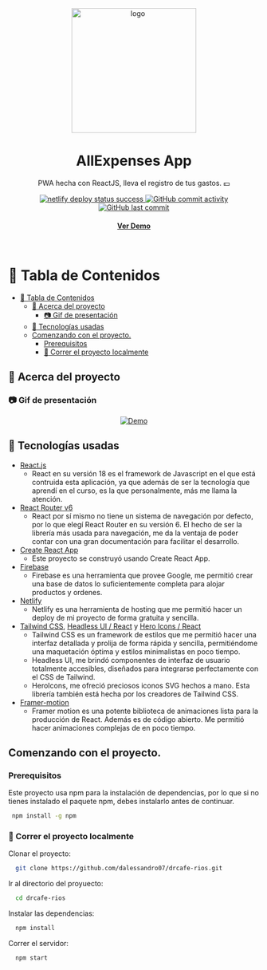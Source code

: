 <div align="center">
  <img src="https://play-lh.googleusercontent.com/V6TSj9QIoCp8-zK9S-PVU8uHfqrTk0dwzvqtmMGSA_s_c3v9LypsfRMQChUNhMyNiQ" alt="logo" width="250" />
  <h1>AllExpenses App</h1>
  <p>
    PWA hecha con ReactJS, lleva el registro de tus gastos. 💵
   </p>

<!-- Badges -->
<p>
  <a href="https://allexpenses.netlify.app/">
    <img src="https://api.netlify.com/api/v1/badges/962b7989-23ce-4403-95cd-2e2cbdc71a45/deploy-status" alt="netlify deploy status success" />
  </a>
  <a href="https://github.com/dalessandro07/control-gastos/commits">
    <img alt="GitHub commit activity" src="https://img.shields.io/github/commit-activity/y/dalessandro07/control-gastos?style=flat-square">
  </a>
  <a href="https://github.com/dalessandro07/control-gastos/commits">
    <img alt="GitHub last commit" src="https://img.shields.io/github/last-commit/dalessandro07/control-gastos?style=flat-square" /> 
  </a>
  </a>
  
</p>
  <h4>
    <a href="https://allexpenses.netlify.app/">Ver Demo</a>
  </h4>
</div>

<br />

<!-- Table of Contents -->

# :notebook_with_decorative_cover: Tabla de Contenidos

- [:notebook_with_decorative_cover: Tabla de Contenidos](#notebook_with_decorative_cover-tabla-de-contenidos)
  - [:star2: Acerca del proyecto](#star2-acerca-del-proyecto)
    - [:camera: Gif de presentación](#camera-gif-de-presentación)
  - [:space_invader: Tecnologías usadas](#space_invader-tecnologías-usadas)
  - [Comenzando con el proyecto.](#comenzando-con-el-proyecto)
    - [Prerequisitos](#prerequisitos)
    - [:running: Correr el proyecto localmente](#running-correr-el-proyecto-localmente)
      <!-- About the Project -->

## :star2: Acerca del proyecto

<!-- Screenshots -->

### :camera: Gif de presentación

<div align="center"> 
    <a href="https://drcafe.netlify.app/">
    <img src="./DRCAFE-APP.gif" alt="Demo" />
    </a>
</div>

<!-- TechStack -->

## :space_invader: Tecnologías usadas

- [React.js](https://reactjs.org/)
  - React en su versión 18 es el framework de Javascript en el que está contruida esta aplicación, ya que además de ser la tecnología que aprendí en el curso, es la que personalmente, más me llama la atención.
- [React Router v6](https://reactrouter.com/)
  - React por sí mismo no tiene un sistema de navegación por defecto, por lo que elegí React Router en su versión 6. El hecho de ser la librería más usada para navegación, me da la ventaja de poder contar con una gran documentación para facilitar el desarrollo.
- [Create React App](https://create-react-app.dev/)
  - Este proyecto se construyó usando Create React App.
- [Firebase](https://firebase.google.com/)
  - Firebase es una herramienta que provee Google, me permitió crear una base de datos lo suficientemente completa para alojar productos y ordenes.
- [Netlify](https://www.netlify.com/)
  - Netlify es una herramienta de hosting que me permitió hacer un deploy de mi proyecto de forma gratuita y sencilla.
- [Tailwind CSS](https://tailwindcss.com/), [Headless UI / React](https://headlessui.dev/) y [Hero Icons / React](https://heroicons.com/)
  - Tailwind CSS es un framework de estilos que me permitió hacer una interfaz detallada y prolija de forma rápida y sencilla, permitiéndome una maquetación óptima y estilos minimalistas en poco tiempo.
  - Headless UI, me brindó componentes de interfaz de usuario totalmente accesibles, diseñados para integrarse perfectamente con el CSS de Tailwind.
  - HeroIcons, me ofreció preciosos iconos SVG hechos a mano. Esta librería también está hecha por los creadores de Tailwind CSS.
- [Framer-motion](https://www.framer.com/motion/)
  - Framer motion es una potente biblioteca de animaciones lista para la producción de React. Además es de código abierto. Me permitió hacer animaciones complejas de en poco tiempo.

<!-- Getting Started -->

## Comenzando con el proyecto.

<!-- Prerequisites -->

### Prerequisitos

Este proyecto usa npm para la instalación de dependencias, por lo que si no tienes instalado el paquete npm, debes instalarlo antes de continuar.

```bash
 npm install -g npm
```

<!-- Run Locally -->

### :running: Correr el proyecto localmente

Clonar el proyecto:

```bash
  git clone https://github.com/dalessandro07/drcafe-rios.git
```

Ir al directorio del proyuecto:

```bash
  cd drcafe-rios
```

Instalar las dependencias:

```bash
  npm install
```

Correr el servidor:

```bash
  npm start
```
